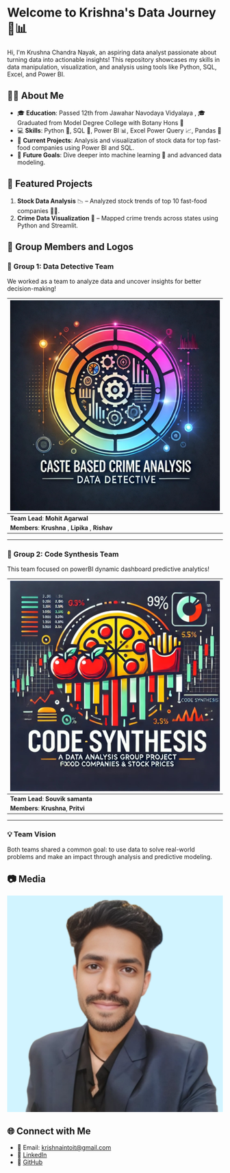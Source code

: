 # Welcome to Krishna's Data Journey 🚀📊

Hi, I'm Krushna Chandra Nayak, an aspiring data analyst passionate about turning data into actionable insights! This repository showcases my skills in data manipulation, visualization, and analysis using tools like Python, SQL, Excel, and Power BI.

## 👨‍💼 About Me
- 🎓 **Education**: Passed 12th from Jawahar Navodaya Vidyalaya ,
                 🎓 Graduated from Model Degree College with Botany Hons 🌿
- 💻 **Skills**: Python 🐍, SQL 💾, Power BI 📊, Excel Power Query 📈, Pandas 🐼
- 🚀 **Current Projects**: Analysis and visualization of stock data for top fast-food companies using Power BI and SQL.
- 🎯 **Future Goals**: Dive deeper into machine learning 🤖 and advanced data modeling.

## 📁 Featured Projects
1. **Stock Data Analysis** 📉 – Analyzed stock trends of top 10 fast-food companies 🍔🍕.
2. **Crime Data Visualization** 🚨 – Mapped crime trends across states using Python and Streamlit.

## 👥 Group Members and Logos

### 🚀 **Group 1: Data Detective Team**
We worked as a team to analyze data and uncover insights for better decision-making!

| ![Group 1 Logo](https://github.com/krish-na-1010/krish-na-1010/blob/9a8e40620a885a9cd9411fa58cbdb4b4f316f33f/project%201%20logo.jpg) |
|------------------------------------|
| **Team Lead**: **Mohit Agarwal**|
| **Members**: **Krushna** , **Lipika** , **Rishav**  |

---

### 🚀 **Group 2: Code Synthesis Team**
This team focused on powerBI dynamic dashboard predictive analytics!

| ![Group 2 Logo](https://github.com/krish-na-1010/krish-na-1010/blob/e0813a3c3a8d791f355a166749149e7aa8de9cf0/p_2%20logo.jpg) |
|------------------------------------|
| **Team Lead**: **Souvik samanta**        |
| **Members**: **Krushna**, **Pritvi** |

---

### 💡 Team Vision
Both teams shared a common goal: to use data to solve real-world problems and make an impact through analysis and predictive modeling.






## 📷 Media
![Krishna's Profile Photo](resume_pic.png)


## 🌐 Connect with Me
- 📧 Email: krishnaintoit@gmail.com
- 💼 [LinkedIn](https://www.linkedin.com/in/krushna-chandra-nayak-b18a55176/)
- 📂 [GitHub](https://github.com/krish-na-1010)
